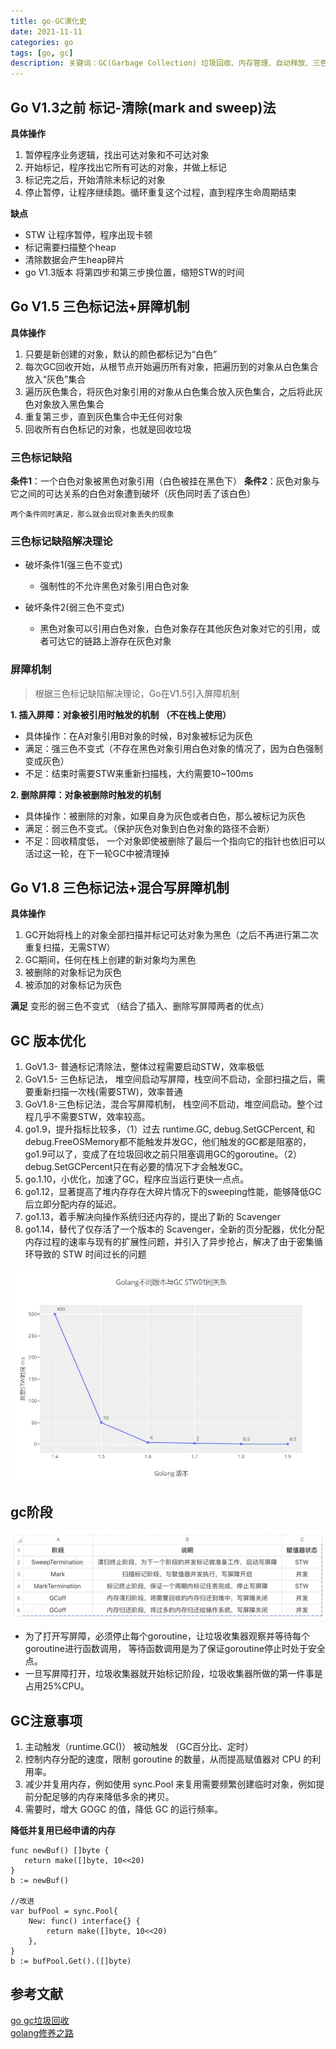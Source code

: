 ```yaml
---
title: go-GC演化史
date: 2021-11-11
categories: go
tags: [go, gc]
description: 关键词：GC(Garbage Collection) 垃圾回收、内存管理、自动释放、三色标记、STW
---
```



## Go V1.3之前 标记-清除(mark and sweep)法

**具体操作**
1. 暂停程序业务逻辑，找出可达对象和不可达对象
1. 开始标记，程序找出它所有可达的对象，并做上标记
1. 标记完之后，开始清除未标记的对象
1. 停止暂停，让程序继续跑。循环重复这个过程，直到程序生命周期结束

**缺点**
- STW 让程序暂停，程序出现卡顿
- 标记需要扫描整个heap
- 清除数据会产生heap碎片
- go V1.3版本 将第四步和第三步换位置，缩短STW的时间


## Go V1.5 三色标记法+屏障机制

**具体操作**
1. 只要是新创建的对象，默认的颜色都标记为“白色”
1. 每次GC回收开始，从根节点开始遍历所有对象，把遍历到的对象从白色集合放入“灰色”集合
1. 遍历灰色集合，将灰色对象引用的对象从白色集合放入灰色集合，之后将此灰色对象放入黑色集合
1. 重复第三步，直到灰色集合中无任何对象
1. 回收所有白色标记的对象，也就是回收垃圾

### 三色标记缺陷

**条件1**：一个白色对象被黑色对象引用（白色被挂在黑色下）
**条件2**：灰色对象与它之间的可达关系的白色对象遭到破坏（灰色同时丢了该白色）

`两个条件同时满足，那么就会出现对象丢失的现象`

### 三色标记缺陷解决理论

- 破坏条件1(强三色不变式)
  - 强制性的不允许黑色对象引用白色对象

- 破坏条件2(弱三色不变式)
  -  黑色对象可以引用白色对象，白色对象存在其他灰色对象对它的引用，或者可达它的链路上游存在灰色对象

### 屏障机制
> 根据三色标记缺陷解决理论，Go在V1.5引入屏障机制

**1. 插入屏障：对象被引用时触发的机制  （不在栈上使用）**
- 具体操作：在A对象引用B对象的时候，B对象被标记为灰色
- 满足：强三色不变式（不存在黑色对象引用白色对象的情况了，因为白色强制变成灰色）
- 不足：结束时需要STW来重新扫描栈，大约需要10~100ms  

**2. 删除屏障：对象被删除时触发的机制**
- 具体操作：被删除的对象，如果自身为灰色或者白色，那么被标记为灰色
- 满足：弱三色不变式。（保护灰色对象到白色对象的路径不会断）
- 不足：回收精度低， 一个对象即使被删除了最后一个指向它的指针也依旧可以活过这一轮，在下一轮GC中被清理掉

## Go V1.8 三色标记法+混合写屏障机制

**具体操作**
1. GC开始将栈上的对象全部扫描并标记可达对象为黑色（之后不再进行第二次重复扫描，无需STW）
1. GC期间，任何在栈上创建的新对象均为黑色
1. 被删除的对象标记为灰色
1. 被添加的对象标记为灰色

**满足**
变形的弱三色不变式 （结合了插入、删除写屏障两者的优点）

## GC 版本优化
1. GoV1.3- 普通标记清除法，整体过程需要启动STW，效率极低
1. GoV1.5- 三色标记法， 堆空间启动写屏障，栈空间不启动，全部扫描之后，需要重新扫描一次栈(需要STW)，效率普通
1. GoV1.8-三色标记法，混合写屏障机制， 栈空间不启动，堆空间启动。整个过程几乎不需要STW，效率较高。
1. go1.9，提升指标比较多，（1）过去 runtime.GC, debug.SetGCPercent, 和 debug.FreeOSMemory都不能触发并发GC，他们触发的GC都是阻塞的，go1.9可以了，变成了在垃圾回收之前只阻塞调用GC的goroutine。（2）debug.SetGCPercent只在有必要的情况下才会触发GC。
1. go.1.10，小优化，加速了GC，程序应当运行更快一点点。
1. go1.12，显著提高了堆内存存在大碎片情况下的sweeping性能，能够降低GC后立即分配内存的延迟。
1. go1.13，着手解决向操作系统归还内存的，提出了新的 Scavenger
1. go1.14，替代了仅存活了一个版本的 Scavenger，全新的页分配器，优化分配内存过程的速率与现有的扩展性问题，并引入了异步抢占，解决了由于密集循环导致的 STW 时间过长的问题


![gc-各版本stw时间](../images/gc-各版本stw时间.png) 

## gc阶段
![gc-阶段](../images/gc-阶段.png)
- 为了打开写屏障，必须停止每个goroutine，让垃圾收集器观察并等待每个goroutine进行函数调用， 等待函数调用是为了保证goroutine停止时处于安全点。
- 一旦写屏障打开，垃圾收集器就开始标记阶段，垃圾收集器所做的第一件事是占用25%CPU。


## GC注意事项
1. 主动触发（runtime.GC()） 被动触发 （GC百分比、定时）
1. 控制内存分配的速度，限制 goroutine 的数量，从而提高赋值器对 CPU 的利用率。
1. 减少并复用内存，例如使用 sync.Pool 来复用需要频繁创建临时对象，例如提前分配足够的内存来降低多余的拷贝。
1. 需要时，增大 GOGC 的值，降低 GC 的运行频率。

**降低并复用已经申请的内存**
```golang
func newBuf() []byte {
   return make([]byte, 10<<20)
}
b := newBuf()

//改进
var bufPool = sync.Pool{
    New: func() interface{} {
        return make([]byte, 10<<20)
    },
}
b := bufPool.Get().([]byte)
```

## 参考文献
[go gc垃圾回收](https://www.jianshu.com/p/ff3d6da5d71a)  
[golang修养之路](https://www.kancloud.cn/aceld/golang/1958308)  
